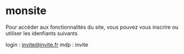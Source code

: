 # monsite

Pour accéder aux fonctionnalités du site, vous pouvez vous inscrire ou utiliser les idenfiants suivants

login : invite@invite.fr
mdp : invite
